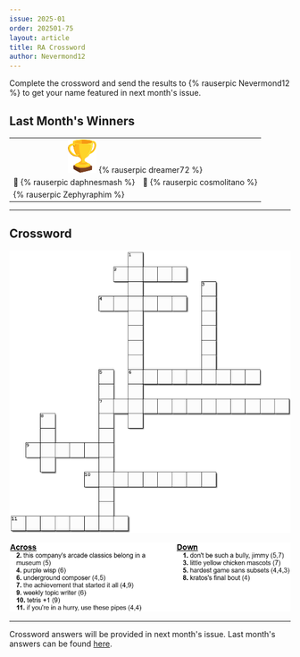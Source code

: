 ```yaml
---
issue: 2025-01
order: 202501-75
layout: article
title: RA Crossword
author: Nevermond12
---
```


Complete the crossword and send the results to {% rauserpic Nevermond12 %} to get your name featured in next month's issue.

## Last Month's Winners

<table><tbody>
  <tr>
    <td colspan="4" style="text-align: center; vertical-align: middle;"><div class="bingo-winner-small"><img src="../../img/trophy_small.png"/> {% rauserpic dreamer72 %}</div></td>
  </tr>
  <tr>
    <td colspan="2" style="text-align: center; vertical-align: middle;">🥈 {% rauserpic daphnesmash %}</td>
    <td colspan="2" style="text-align: center; vertical-align: middle;">🥉 {% rauserpic cosmolitano %}</td>
  </tr>
  <tr>
    <td colspan=4>{% rauserpic Zephyraphim %}</td>
  </tr>
</tbody></table>

---

## Crossword

<p align="center">
  <img src="img/Fun/crossword.png" />
</p>

<p align="center">
  <img src="img/Fun/crossword-clues.png" />
</p>

---

Crossword answers will be provided in next month's issue. Last month's answers can be found [here](img/Fun/crossword-answers.png).